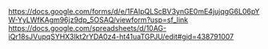 https://docs.google.com/forms/d/e/1FAIpQLScBV3ynGE0mE4jujqgG6L06pYW-YyLWfKAgm96jz9dp_5OSAQ/viewform?usp=sf_link
https://docs.google.com/spreadsheets/d/10AG-iQr18sJVupqSYHX3Ikt2rYDA0z4-ht41uaTGPJU/edit#gid=438791007
